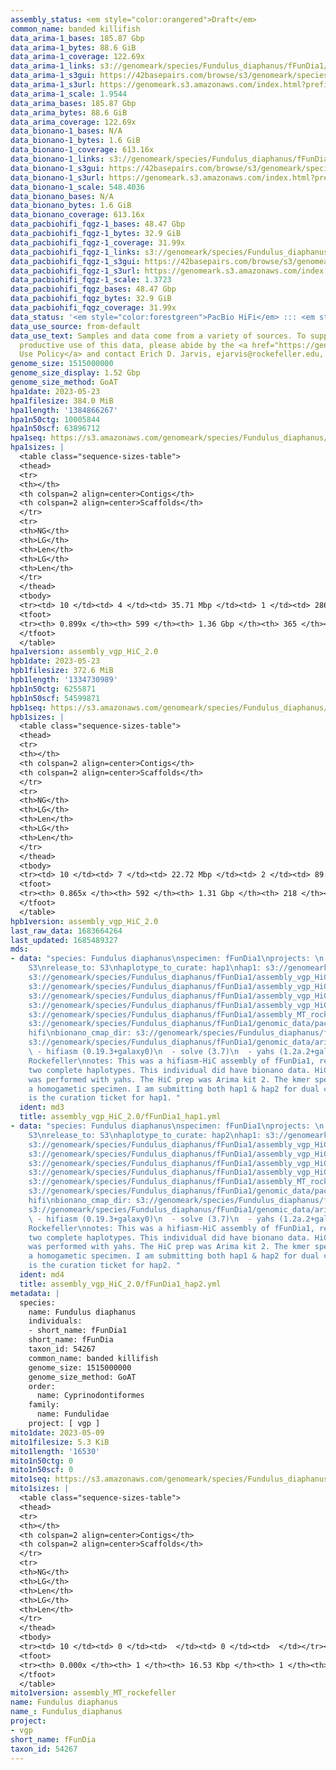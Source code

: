 ```yaml
---
assembly_status: <em style="color:orangered">Draft</em>
common_name: banded killifish
data_arima-1_bases: 185.87 Gbp
data_arima-1_bytes: 88.6 GiB
data_arima-1_coverage: 122.69x
data_arima-1_links: s3://genomeark/species/Fundulus_diaphanus/fFunDia1/genomic_data/arima/<br>
data_arima-1_s3gui: https://42basepairs.com/browse/s3/genomeark/species/Fundulus_diaphanus/fFunDia1/genomic_data/arima/
data_arima-1_s3url: https://genomeark.s3.amazonaws.com/index.html?prefix=species/Fundulus_diaphanus/fFunDia1/genomic_data/arima/
data_arima-1_scale: 1.9544
data_arima_bases: 185.87 Gbp
data_arima_bytes: 88.6 GiB
data_arima_coverage: 122.69x
data_bionano-1_bases: N/A
data_bionano-1_bytes: 1.6 GiB
data_bionano-1_coverage: 613.16x
data_bionano-1_links: s3://genomeark/species/Fundulus_diaphanus/fFunDia1/genomic_data/bionano/<br>
data_bionano-1_s3gui: https://42basepairs.com/browse/s3/genomeark/species/Fundulus_diaphanus/fFunDia1/genomic_data/bionano/
data_bionano-1_s3url: https://genomeark.s3.amazonaws.com/index.html?prefix=species/Fundulus_diaphanus/fFunDia1/genomic_data/bionano/
data_bionano-1_scale: 548.4036
data_bionano_bases: N/A
data_bionano_bytes: 1.6 GiB
data_bionano_coverage: 613.16x
data_pacbiohifi_fqgz-1_bases: 48.47 Gbp
data_pacbiohifi_fqgz-1_bytes: 32.9 GiB
data_pacbiohifi_fqgz-1_coverage: 31.99x
data_pacbiohifi_fqgz-1_links: s3://genomeark/species/Fundulus_diaphanus/fFunDia1/genomic_data/pacbio_hifi/<br>
data_pacbiohifi_fqgz-1_s3gui: https://42basepairs.com/browse/s3/genomeark/species/Fundulus_diaphanus/fFunDia1/genomic_data/pacbio_hifi/
data_pacbiohifi_fqgz-1_s3url: https://genomeark.s3.amazonaws.com/index.html?prefix=species/Fundulus_diaphanus/fFunDia1/genomic_data/pacbio_hifi/
data_pacbiohifi_fqgz-1_scale: 1.3723
data_pacbiohifi_fqgz_bases: 48.47 Gbp
data_pacbiohifi_fqgz_bytes: 32.9 GiB
data_pacbiohifi_fqgz_coverage: 31.99x
data_status: '<em style="color:forestgreen">PacBio HiFi</em> ::: <em style="color:forestgreen">Arima</em>'
data_use_source: from-default
data_use_text: Samples and data come from a variety of sources. To support fair and
  productive use of this data, please abide by the <a href="https://genome10k.soe.ucsc.edu/data-use-policies/">Data
  Use Policy</a> and contact Erich D. Jarvis, ejarvis@rockefeller.edu, with any questions.
genome_size: 1515000000
genome_size_display: 1.52 Gbp
genome_size_method: GoAT
hpa1date: 2023-05-23
hpa1filesize: 384.0 MiB
hpa1length: '1384866267'
hpa1n50ctg: 10005844
hpa1n50scf: 63896712
hpa1seq: https://s3.amazonaws.com/genomeark/species/Fundulus_diaphanus/fFunDia1/assembly_vgp_HiC_2.0/fFunDia1.HiC.hap1.20230523.fasta.gz
hpa1sizes: |
  <table class="sequence-sizes-table">
  <thead>
  <tr>
  <th></th>
  <th colspan=2 align=center>Contigs</th>
  <th colspan=2 align=center>Scaffolds</th>
  </tr>
  <tr>
  <th>NG</th>
  <th>LG</th>
  <th>Len</th>
  <th>LG</th>
  <th>Len</th>
  </tr>
  </thead>
  <tbody>
  <tr><td> 10 </td><td> 4 </td><td> 35.71 Mbp </td><td> 1 </td><td> 286.93 Mbp </td></tr><tr><td> 20 </td><td> 10 </td><td> 23.72 Mbp </td><td> 2 </td><td> 173.02 Mbp </td></tr><tr><td> 30 </td><td> 17 </td><td> 18.62 Mbp </td><td> 2 </td><td> 173.02 Mbp </td></tr><tr><td> 40 </td><td> 27 </td><td> 13.00 Mbp </td><td> 5 </td><td> 64.12 Mbp </td></tr><tr style="background-color:#cccccc;"><td> 50 </td><td> 40 </td><td style="background-color:#88ff88;"> 10.01 Mbp </td><td> 7 </td><td style="background-color:#88ff88;"> 63.90 Mbp </td></tr><tr><td> 60 </td><td> 58 </td><td> 7.07 Mbp </td><td> 10 </td><td> 54.67 Mbp </td></tr><tr><td> 70 </td><td> 83 </td><td> 4.46 Mbp </td><td> 12 </td><td> 53.82 Mbp </td></tr><tr><td> 80 </td><td> 130 </td><td> 2.22 Mbp </td><td> 16 </td><td> 39.35 Mbp </td></tr><tr><td> 90 </td><td> 0 </td><td>  </td><td> 48 </td><td> 397.49 Kbp </td></tr><tr><td> 100 </td><td> 0 </td><td>  </td><td> 0 </td><td>  </td></tr></tbody>
  <tfoot>
  <tr><th> 0.899x </th><th> 599 </th><th> 1.36 Gbp </th><th> 365 </th><th> 1.38 Gbp </th></tr>
  </tfoot>
  </table>
hpa1version: assembly_vgp_HiC_2.0
hpb1date: 2023-05-23
hpb1filesize: 372.6 MiB
hpb1length: '1334730989'
hpb1n50ctg: 6255871
hpb1n50scf: 54599871
hpb1seq: https://s3.amazonaws.com/genomeark/species/Fundulus_diaphanus/fFunDia1/assembly_vgp_HiC_2.0/fFunDia1.HiC.hap2.20230523.fasta.gz
hpb1sizes: |
  <table class="sequence-sizes-table">
  <thead>
  <tr>
  <th></th>
  <th colspan=2 align=center>Contigs</th>
  <th colspan=2 align=center>Scaffolds</th>
  </tr>
  <tr>
  <th>NG</th>
  <th>LG</th>
  <th>Len</th>
  <th>LG</th>
  <th>Len</th>
  </tr>
  </thead>
  <tbody>
  <tr><td> 10 </td><td> 7 </td><td> 22.72 Mbp </td><td> 2 </td><td> 89.73 Mbp </td></tr><tr><td> 20 </td><td> 15 </td><td> 14.13 Mbp </td><td> 4 </td><td> 62.31 Mbp </td></tr><tr><td> 30 </td><td> 27 </td><td> 11.57 Mbp </td><td> 7 </td><td> 59.35 Mbp </td></tr><tr><td> 40 </td><td> 41 </td><td> 9.25 Mbp </td><td> 9 </td><td> 58.92 Mbp </td></tr><tr style="background-color:#cccccc;"><td> 50 </td><td> 62 </td><td style="background-color:#88ff88;"> 6.26 Mbp </td><td> 12 </td><td style="background-color:#88ff88;"> 54.60 Mbp </td></tr><tr><td> 60 </td><td> 93 </td><td> 3.99 Mbp </td><td> 15 </td><td> 52.89 Mbp </td></tr><tr><td> 70 </td><td> 141 </td><td> 2.18 Mbp </td><td> 18 </td><td> 46.05 Mbp </td></tr><tr><td> 80 </td><td> 235 </td><td> 1.10 Mbp </td><td> 21 </td><td> 41.65 Mbp </td></tr><tr><td> 90 </td><td> 0 </td><td>  </td><td> 0 </td><td>  </td></tr><tr><td> 100 </td><td> 0 </td><td>  </td><td> 0 </td><td>  </td></tr></tbody>
  <tfoot>
  <tr><th> 0.865x </th><th> 592 </th><th> 1.31 Gbp </th><th> 218 </th><th> 1.33 Gbp </th></tr>
  </tfoot>
  </table>
hpb1version: assembly_vgp_HiC_2.0
last_raw_data: 1683664264
last_updated: 1685489327
mds:
- data: "species: Fundulus diaphanus\nspecimen: fFunDia1\nprojects: \n  - vgp\ndata_location:
    S3\nrelease_to: S3\nhaplotype_to_curate: hap1\nhap1: s3://genomeark/species/Fundulus_diaphanus/fFunDia1/assembly_vgp_HiC_2.0/fFunDia1.HiC.hap1.20230523.fasta.gz\nhap2:
    s3://genomeark/species/Fundulus_diaphanus/fFunDia1/assembly_vgp_HiC_2.0/fFunDia1.HiC.hap2.20230523.fasta.gz\npretext_hap1:
    s3://genomeark/species/Fundulus_diaphanus/fFunDia1/assembly_vgp_HiC_2.0/evaluation/hap1/pretext/fFunDia1_hap1__s2_heatmap.pretext\npretext_hap2:
    s3://genomeark/species/Fundulus_diaphanus/fFunDia1/assembly_vgp_HiC_2.0/evaluation/hap2/pretext/fFunDia1_hap2__s2_heatmap.pretext\nkmer_spectra_img:
    s3://genomeark/species/Fundulus_diaphanus/fFunDia1/assembly_vgp_HiC_2.0/evaluation/merqury/fFunDia1_png/\nmito:
    s3://genomeark/species/Fundulus_diaphanus/fFunDia1/assembly_MT_rockefeller/fFunDia1.MT.20230509.fasta.gz\npacbio_read_dir:
    s3://genomeark/species/Fundulus_diaphanus/fFunDia1/genomic_data/pacbio_hifi/\npacbio_read_type:
    hifi\nbionano_cmap_dir: s3://genomeark/species/Fundulus_diaphanus/fFunDia1/genomic_data/bionano/\nhic_read_dir:
    s3://genomeark/species/Fundulus_diaphanus/fFunDia1/genomic_data/arima/\npipeline:\n
    \ - hifiasm (0.19.3+galaxy0)\n  - solve (3.7)\n  - yahs (1.2a.2+galaxy1)\nassembled_by_group:
    Rockefeller\nnotes: This was a hifiasm-HiC assembly of fFunDia1, resulting in
    two complete haplotypes. This individual did have bionano data. HiC scaffolding
    was performed with yahs. The HiC prep was Arima kit 2. The kmer spectra indicate
    a homogametic specimen. I am submitting both hap1 & hap2 for dual curation. This
    is the curation ticket for hap1. "
  ident: md3
  title: assembly_vgp_HiC_2.0/fFunDia1_hap1.yml
- data: "species: Fundulus diaphanus\nspecimen: fFunDia1\nprojects: \n  - vgp\ndata_location:
    S3\nrelease_to: S3\nhaplotype_to_curate: hap2\nhap1: s3://genomeark/species/Fundulus_diaphanus/fFunDia1/assembly_vgp_HiC_2.0/fFunDia1.HiC.hap1.20230523.fasta.gz\nhap2:
    s3://genomeark/species/Fundulus_diaphanus/fFunDia1/assembly_vgp_HiC_2.0/fFunDia1.HiC.hap2.20230523.fasta.gz\npretext_hap1:
    s3://genomeark/species/Fundulus_diaphanus/fFunDia1/assembly_vgp_HiC_2.0/evaluation/hap1/pretext/fFunDia1_hap1__s2_heatmap.pretext\npretext_hap2:
    s3://genomeark/species/Fundulus_diaphanus/fFunDia1/assembly_vgp_HiC_2.0/evaluation/hap2/pretext/fFunDia1_hap2__s2_heatmap.pretext\nkmer_spectra_img:
    s3://genomeark/species/Fundulus_diaphanus/fFunDia1/assembly_vgp_HiC_2.0/evaluation/merqury/fFunDia1_png/\nmito:
    s3://genomeark/species/Fundulus_diaphanus/fFunDia1/assembly_MT_rockefeller/fFunDia1.MT.20230509.fasta.gz\npacbio_read_dir:
    s3://genomeark/species/Fundulus_diaphanus/fFunDia1/genomic_data/pacbio_hifi/\npacbio_read_type:
    hifi\nbionano_cmap_dir: s3://genomeark/species/Fundulus_diaphanus/fFunDia1/genomic_data/bionano/\nhic_read_dir:
    s3://genomeark/species/Fundulus_diaphanus/fFunDia1/genomic_data/arima/\npipeline:\n
    \ - hifiasm (0.19.3+galaxy0)\n  - solve (3.7)\n  - yahs (1.2a.2+galaxy1)\nassembled_by_group:
    Rockefeller\nnotes: This was a hifiasm-HiC assembly of fFunDia1, resulting in
    two complete haplotypes. This individual did have bionano data. HiC scaffolding
    was performed with yahs. The HiC prep was Arima kit 2. The kmer spectra indicate
    a homogametic specimen. I am submitting both hap1 & hap2 for dual curation. This
    is the curation ticket for hap2. "
  ident: md4
  title: assembly_vgp_HiC_2.0/fFunDia1_hap2.yml
metadata: |
  species:
    name: Fundulus diaphanus
    individuals:
    - short_name: fFunDia1
    short_name: fFunDia
    taxon_id: 54267
    common_name: banded killifish
    genome_size: 1515000000
    genome_size_method: GoAT
    order:
      name: Cyprinodontiformes
    family:
      name: Fundulidae
    project: [ vgp ]
mito1date: 2023-05-09
mito1filesize: 5.3 KiB
mito1length: '16530'
mito1n50ctg: 0
mito1n50scf: 0
mito1seq: https://s3.amazonaws.com/genomeark/species/Fundulus_diaphanus/fFunDia1/assembly_MT_rockefeller/fFunDia1.MT.20230509.fasta.gz
mito1sizes: |
  <table class="sequence-sizes-table">
  <thead>
  <tr>
  <th></th>
  <th colspan=2 align=center>Contigs</th>
  <th colspan=2 align=center>Scaffolds</th>
  </tr>
  <tr>
  <th>NG</th>
  <th>LG</th>
  <th>Len</th>
  <th>LG</th>
  <th>Len</th>
  </tr>
  </thead>
  <tbody>
  <tr><td> 10 </td><td> 0 </td><td>  </td><td> 0 </td><td>  </td></tr><tr><td> 20 </td><td> 0 </td><td>  </td><td> 0 </td><td>  </td></tr><tr><td> 30 </td><td> 0 </td><td>  </td><td> 0 </td><td>  </td></tr><tr><td> 40 </td><td> 0 </td><td>  </td><td> 0 </td><td>  </td></tr><tr style="background-color:#cccccc;"><td> 50 </td><td> 0 </td><td style="background-color:#ff8888;">  </td><td> 0 </td><td style="background-color:#ff8888;">  </td></tr><tr><td> 60 </td><td> 0 </td><td>  </td><td> 0 </td><td>  </td></tr><tr><td> 70 </td><td> 0 </td><td>  </td><td> 0 </td><td>  </td></tr><tr><td> 80 </td><td> 0 </td><td>  </td><td> 0 </td><td>  </td></tr><tr><td> 90 </td><td> 0 </td><td>  </td><td> 0 </td><td>  </td></tr><tr><td> 100 </td><td> 0 </td><td>  </td><td> 0 </td><td>  </td></tr></tbody>
  <tfoot>
  <tr><th> 0.000x </th><th> 1 </th><th> 16.53 Kbp </th><th> 1 </th><th> 16.53 Kbp </th></tr>
  </tfoot>
  </table>
mito1version: assembly_MT_rockefeller
name: Fundulus diaphanus
name_: Fundulus_diaphanus
project:
- vgp
short_name: fFunDia
taxon_id: 54267
---
```

